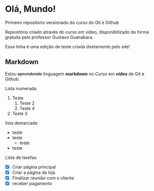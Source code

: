 # Olá, Mundo!
 Primeiro repositório versionado do curso do Git e Github

 Repositório criado através do curso em vídeo, disponibilizado de forma gratuita pelo professor Gustavo Guanabara.

Essa linha é uma edição de teste criada diretamente pelo site!

## Markdown
Estou ~~aprendendo~~ linguagem **markdown** no *Curso* em __*vídeo*__ de Git e Github.

Lista numerada:

1. Teste
   1. Teste 2
   2. Teste 4
1. Teste 3

lista demarcada:

* teste
* teste
   * teste
* teste

Lista de tarefas:

- [x] Criar página principal
- [x] Criar a página da loja
- [x] Finalizar reunião com o cliente
- [x] receber pagamento
